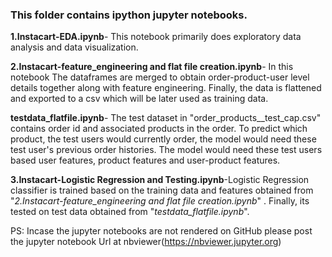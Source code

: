 ### This folder contains ipython jupyter notebooks.

**1.Instacart-EDA.ipynb**-	This notebook primarily does exploratory data analysis and data visualization.

**2.Instacart-feature_engineering and flat file creation.ipynb**-	 In this notebook The dataframes are merged to obtain order-product-user level details together along with feature engineering. Finally, the data is flattened and exported to a csv which will be later used as training data.

**testdata_flatfile.ipynb**- The test dataset in "order_products__test_cap.csv" contains order id and associated products in the order. To predict which product, the test users would currently order, the model would need these test user's previous order histories. The model would need these test users based user features, product features and user-product features.

**3.Instacart-Logistic Regression and Testing.ipynb**-Logistic Regression classifier is trained based on the training data and features obtained from "*2.Instacart-feature_engineering and flat file creation.ipynb*" . Finally, its tested on test data obtained from "*testdata_flatfile.ipynb*".



PS: Incase the jupyter notebooks are not rendered on GitHub please post the jupyter notebook Url at nbviewer(https://nbviewer.jupyter.org)
